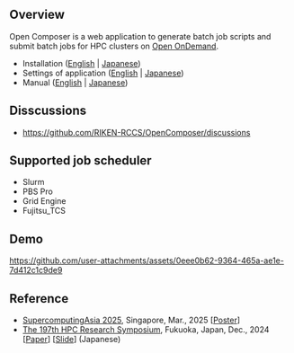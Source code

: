 ## Overview

Open Composer is a web application to generate batch job scripts and submit batch jobs for HPC clusters on [Open OnDemand](https://openondemand.org/).

- Installation (<a href="https://riken-rccs.github.io/OpenComposer/docs/install.html">English</a> | <a href="https://riken-rccs.github.io/OpenComposer/docs/install_ja.html">Japanese</a>)
- Settings of application (<a href="https://riken-rccs.github.io/OpenComposer/docs/application.html">English</a> | <a href="https://riken-rccs.github.io/OpenComposer/docs/application_ja.html">Japanese</a>)
- Manual (<a href="https://riken-rccs.github.io/OpenComposer/docs/manual.html">English</a> | <a href="https://riken-rccs.github.io/OpenComposer/docs/manual_ja.html">Japanese</a>)

## Disscussions
- https://github.com/RIKEN-RCCS/OpenComposer/discussions

## Supported job scheduler
- Slurm
- PBS Pro
- Grid Engine
- Fujitsu_TCS

## Demo
https://github.com/user-attachments/assets/0eee0b62-9364-465a-ae1e-7d412c1c9de9

## Reference
- [SupercomputingAsia 2025](https://sca25.sc-asia.org/), Singapore, Mar., 2025 [[Poster](https://mnakao.net/data/2025/sca.pdf)]
- [The 197th HPC Research Symposium](https://www.ipsj.or.jp/kenkyukai/event/arc251hpc197.html), Fukuoka, Japan, Dec., 2024 [[Paper](https://mnakao.net/data/2024/HPC197.pdf)] [[Slide](https://mnakao.net/data/2024/HPC197-slide.pdf)] (Japanese)
